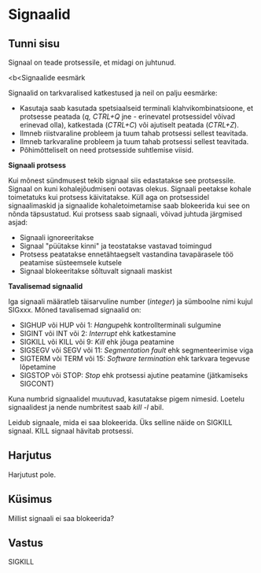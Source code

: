# Signaalid

## Tunni sisu

Signaal on teade protsessile, et midagi on juhtunud.

<b<Signaalide eesmärk</b>

Signaalid on tarkvaralised katkestused ja neil on palju eesmärke:

<ul>
<li> Kasutaja saab kasutada spetsiaalseid terminali klahvikombinatsioone, et protsesse peatada (<i>q, CTRL+Q</i> jne - erinevatel protsessidel võivad erinevad olla), katkestada (<i>CTRL+C</i>) või ajutiselt peatada (<i>CTRL+Z</i>). </li>
<li>Ilmneb riistvaraline probleem ja tuum tahab protsessi sellest teavitada.</li>
<li>Ilmneb tarkvaraline probleem ja tuum tahab protsessi sellest teavitada.</li>
<li>Põhimõtteliselt on need protsesside suhtlemise viisid.</li>
</ul>

<b>Signaali protsess</b>

Kui mõnest sündmusest tekib signaal siis edastatakse see protsessile. Signaal on kuni kohalejõudmiseni ootavas olekus. Signaali peetakse kohale toimetatuks kui protsess käivitatakse. Küll aga on protsessidel signaalimaskid ja signaalide kohaletoimetamise saab blokeerida kui see on nõnda täpsustatud. Kui protsess saab signaali, võivad juhtuda järgmised asjad:

<ul>
<li>Signaali ignoreeritakse</li>
<li>Signaal "püütakse kinni" ja teostatakse vastavad toimingud</li>
<li>Protsess peatatakse ennetähtaegselt vastandina tavapärasele töö peatamise süsteemsele kutsele</li>
<li>Signaal blokeeritakse sõltuvalt signaali maskist</li>
</ul>

<b>Tavalisemad signaalid</b>

Iga signaali määratleb täisarvuline number (*integer*) ja sümboolne nimi kujul SIGxxx. Mõned tavalisemad signaalid on:

<ul>
<li>SIGHUP või HUP või 1: <i>Hangup</i>ehk kontrollterminali sulgumine</li>
<li>SIGINT või INT või 2: <i>Interrupt</i> ehk katkestamine</li>
<li>SIGKILL või KILL või 9: <i>Kill</i> ehk jõuga peatamine</li>
<li>SIGSEGV või SEGV või 11: <i>Segmentation fault</i> ehk segmenteerimise viga</li>
<li>SIGTERM või TERM või 15: <i>Software termination</i> ehk tarkvara tegevuse lõpetamine</li>
<li>SIGSTOP või STOP: <i>Stop</i> ehk protsessi ajutine peatamine (jätkamiseks SIGCONT)</li>
</ul>

Kuna numbrid signaalidel muutuvad, kasutatakse pigem nimesid. Loetelu signaalidest ja nende numbritest saab *kill -l* abil.

Leidub signaale, mida ei saa blokeerida. Üks selline näide on SIGKILL signaal. KILL signaal hävitab protsessi.

## Harjutus

Harjutust pole.

## Küsimus

Millist signaali ei saa blokeerida?

## Vastus

SIGKILL
